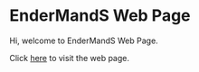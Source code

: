 # EnderMandS Web Page

Hi, welcome to EnderMandS Web Page.

Click [here](https://endermands.github.io/) to visit the web page.